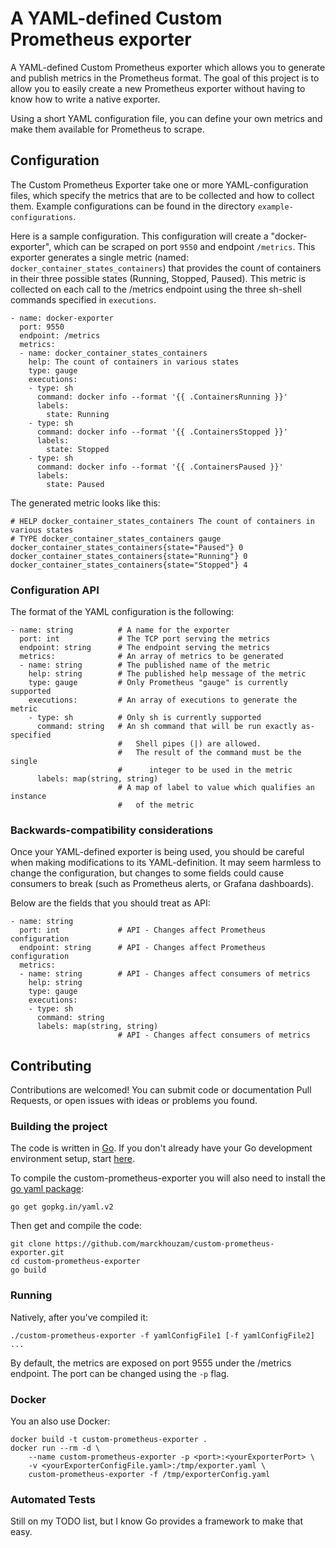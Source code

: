 # A YAML-defined Custom Prometheus exporter

A YAML-defined Custom Prometheus exporter which allows you to generate and publish metrics in the Prometheus format.  The goal of this project is to allow you to easily create a new Prometheus exporter without having to know how to write a native exporter.

Using a short YAML configuration file, you can define your own metrics and make them available for Prometheus to scrape.

## Configuration

The Custom Prometheus Exporter take one or more YAML-configuration files, which specify the metrics that are to be collected and how to collect them.  Example configurations can be found in the directory ```example-configurations```.

Here is a sample configuration.  This configuration will create a "docker-exporter", which can be scraped on port ```9550``` and endpoint ```/metrics```.  This exporter generates a single metric (named: ```docker_container_states_containers```) that provides the count of containers in their three possible states (Running, Stopped, Paused). This metric is collected on each call to the /metrics endpoint using the three sh-shell commands specified in ```executions```.

```
- name: docker-exporter
  port: 9550
  endpoint: /metrics
  metrics:
  - name: docker_container_states_containers
    help: The count of containers in various states
    type: gauge
    executions:
    - type: sh
      command: docker info --format '{{ .ContainersRunning }}'
      labels:
        state: Running
    - type: sh
      command: docker info --format '{{ .ContainersStopped }}'
      labels:
        state: Stopped
    - type: sh
      command: docker info --format '{{ .ContainersPaused }}'
      labels:
        state: Paused
```

The generated metric looks like this:

```
# HELP docker_container_states_containers The count of containers in various states
# TYPE docker_container_states_containers gauge
docker_container_states_containers{state="Paused"} 0
docker_container_states_containers{state="Running"} 0
docker_container_states_containers{state="Stopped"} 4
```
### Configuration API

The format of the YAML configuration is the following:

```
- name: string          # A name for the exporter
  port: int             # The TCP port serving the metrics
  endpoint: string      # The endpoint serving the metrics
  metrics:              # An array of metrics to be generated
  - name: string        # The published name of the metric
    help: string        # The published help message of the metric
    type: gauge         # Only Prometheus "gauge" is currently supported
    executions:         # An array of executions to generate the metric
    - type: sh          # Only sh is currently supported
      command: string   # An sh command that will be run exactly as-specified
                        #   Shell pipes (|) are allowed.
                        #   The result of the command must be the single
                        #      integer to be used in the metric
      labels: map(string, string)
                        # A map of label to value which qualifies an instance
                        #   of the metric
```

### Backwards-compatibility considerations

Once your YAML-defined exporter is being used, you should be careful when making modifications to its YAML-definition.  It may seem harmless to change the configuration, but changes to some fields could cause consumers to break (such as Prometheus alerts, or Grafana dashboards).

Below are the fields that you should treat as API:
```
- name: string
  port: int             # API - Changes affect Prometheus configuration
  endpoint: string      # API - Changes affect Prometheus configuration
  metrics:
  - name: string        # API - Changes affect consumers of metrics
    help: string
    type: gauge
    executions:
    - type: sh
      command: string
      labels: map(string, string)
                        # API - Changes affect consumers of metrics
```

## Contributing

Contributions are welcomed!  You can submit code or documentation Pull Requests, or open issues with ideas or problems you found.

### Building the project

The code is written in [Go](https://tour.golang.org).  If you don't already have your Go development environment setup, start [here](https://golang.org/doc/install
).

To compile the custom-prometheus-exporter you will also need to install the [go yaml package](https://github.com/go-yaml/yaml):

```
go get gopkg.in/yaml.v2
```

Then get and compile the code:
```
git clone https://github.com/marckhouzam/custom-prometheus-exporter.git
cd custom-prometheus-exporter
go build
```
### Running

Natively, after you've compiled it:
```
./custom-prometheus-exporter -f yamlConfigFile1 [-f yamlConfigFile2] ...
```

By default, the metrics are exposed on port 9555 under the /metrics endpoint.  The port can be changed using the ```-p``` flag.

### Docker
You an also use Docker:
```
docker build -t custom-prometheus-exporter .
docker run --rm -d \
    --name custom-prometheus-exporter -p <port>:<yourExporterPort> \
    -v <yourExporterConfigFile.yaml>:/tmp/exporter.yaml \
    custom-prometheus-exporter -f /tmp/exporterConfig.yaml
```

### Automated Tests

Still on my TODO list, but I know Go provides a framework to make that easy.

